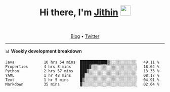 <h1 align="center">Hi there, I'm <a href="https://jithset.github.io/" target="_blank">Jithin</a> <img
src="https://github.com/blackcater/blackcater/raw/main/images/Hi.gif" height="32" /></h1>

<br />

<p align="center">
  <a href="https://jithset.github.io">Blog</a> •
  <a href="https://twitter.com/jithset">Twitter</a>
</p>

---

📊 **Weekly development breakdown**

<!--START_SECTION:waka-->

```text
Java             10 hrs 54 mins  ████████████▒░░░░░░░░░░░░   49.11 %
Properties       4 hrs 8 mins    ████▓░░░░░░░░░░░░░░░░░░░░   18.64 %
Python           2 hrs 57 mins   ███▒░░░░░░░░░░░░░░░░░░░░░   13.33 %
YAML             1 hr 48 mins    ██░░░░░░░░░░░░░░░░░░░░░░░   08.17 %
Text             1 hr 5 mins     █▒░░░░░░░░░░░░░░░░░░░░░░░   04.91 %
Markdown         35 mins         ▓░░░░░░░░░░░░░░░░░░░░░░░░   02.64 %
```

<!--END_SECTION:waka-->

